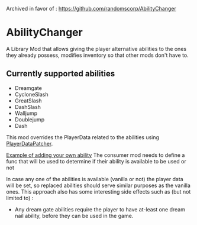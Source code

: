 Archived in favor of : https://github.com/randomscorp/AbilityChanger

# AbilityChanger
A Library Mod that allows giving the player alternative abilities to the ones they already possess, modifies inventory so that other mods don't have to.

## Currently supported abilities 

- Dreamgate
- CycloneSlash
- GreatSlash
- DashSlash
- Walljump
- Doublejump
- Dash

This mod overrides the PlayerData related to the abilities using [PlayerDataPatcher](https://github.com/PrashantMohta/AbilityChanger/blob/main/AbilityChanger/Ability/PlayerDataPatcher.cs).

[Example of adding your own ability](https://github.com/PrashantMohta/AbilityChanger/blob/main/Example/AbilityChangerExample.cs#L21)
The consumer mod needs to define a func<bool> that will be used to determine if their ability is available to be used or not 

In case any one of the abilities is available (vanilla or not) the player data will be set, so replaced abilities should serve similar purposes as the vanilla ones.
This approach also has some interesting side effects such as (but not limited to) :
- Any dream gate abilities require the player to have at-least one dream nail ability, before they can be used in the game. 
